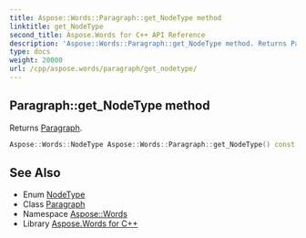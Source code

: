 ```yaml
---
title: Aspose::Words::Paragraph::get_NodeType method
linktitle: get_NodeType
second_title: Aspose.Words for C++ API Reference
description: 'Aspose::Words::Paragraph::get_NodeType method. Returns Paragraph in C++.'
type: docs
weight: 20000
url: /cpp/aspose.words/paragraph/get_nodetype/
---
```

## Paragraph::get_NodeType method


Returns [Paragraph](../../nodetype/).

```cpp
Aspose::Words::NodeType Aspose::Words::Paragraph::get_NodeType() const override
```

## See Also

* Enum [NodeType](../../nodetype/)
* Class [Paragraph](../)
* Namespace [Aspose::Words](../../)
* Library [Aspose.Words for C++](../../../)
